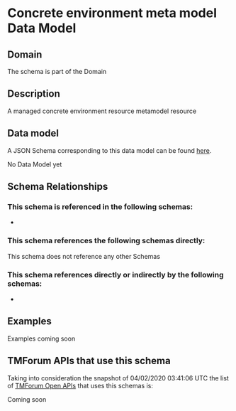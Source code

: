 # Concrete environment meta model Data Model

## Domain

The  schema is part of the  Domain

## Description

A managed concrete environment resource metamodel resource

## Data model

A JSON Schema corresponding to this data model can be found
[here](https://github.com/tmforum-rand/schemas/blob/candidates/Common/ConcreteEnvironmentMetaModel.schema.json).

No Data Model yet

## Schema Relationships

### This schema is referenced in the following schemas:

-

### This schema references the following schemas directly:

This schema does not reference any other Schemas

### This schema references directly or indirectly by the following schemas:

-



## Examples

Examples coming soon

## TMForum APIs that use this schema

Taking into consideration the snapshot of 04/02/2020 03:41:06 UTC the list of [TMForum Open APIs](https://www.tmforum.org/open-apis/) that uses this schemas is:

Coming soon
